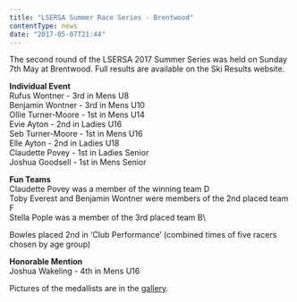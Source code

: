 ```yaml
---
title: "LSERSA Summer Race Series - Brentwood"
contentType: news
date: "2017-05-07T21:44"
---
```


The second round of the LSERSA 2017 Summer Series was held on Sunday 7th May at Brentwood. Full results are available on the Ski Results website.

**Individual Event**\
Rufus Wontner - 3rd in Mens U8\
Benjamin Wontner - 3rd in Mens U10\
Ollie Turner-Moore - 1st in Mens U14\
Evie Ayton - 2nd in Ladies U16\
Seb Turner-Moore - 1st in Mens U16\
Elle Ayton - 2nd in Ladies U18\
Claudette Povey - 1st in Ladies Senior\
Joshua Goodsell - 1st in Mens Senior

**Fun Teams**\
Claudette Povey was a member of the winning team D\
Toby Everest and Benjamin Wontner were members of the 2nd placed team F\
Stella Pople was a member of the 3rd placed team B\

Bowles placed 2nd in ‘Club Performance’ (combined times of five racers chosen by age group)

**Honorable Mention**\
Joshua Wakeling - 4th in Mens U16

Pictures of the medallists are in the [gallery](/gallery/2017).

